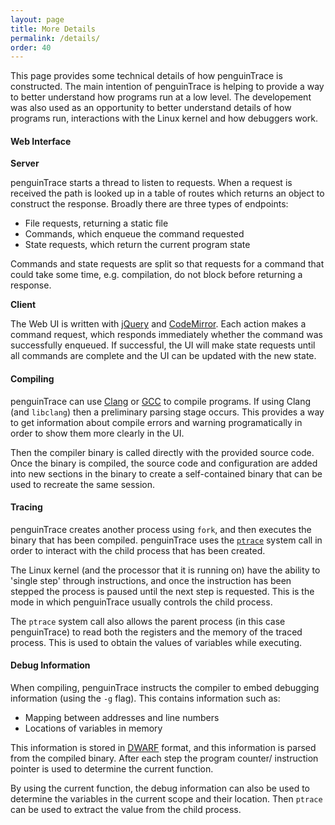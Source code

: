 ```yaml
---
layout: page
title: More Details
permalink: /details/
order: 40
---
```


This page provides some technical details of how penguinTrace is constructed.
The main intention of penguinTrace is helping to provide a way to better
understand how programs run at a low level. The developement was also used as
an opportunity to better understand details of how programs run, interactions
with the Linux kernel and how debuggers work.

#### Web Interface

**Server**

penguinTrace starts a thread to listen to requests. When a request is received
the path is looked up in a table of routes which returns an object to construct
the response. Broadly there are three types of endpoints:

- File requests, returning a static file
- Commands, which enqueue the command requested
- State requests, which return the current program state

Commands and state requests are split so that requests for a command that could
take some time, e.g. compilation, do not block before returning a response.

**Client**

The Web UI is written with [jQuery][jquery] and [CodeMirror][codemirror]. Each
action makes a command request, which responds immediately whether the command
was successfully enqueued. If successful, the UI will make state requests until
all commands are complete and the UI can be updated with the new state.

#### Compiling

penguinTrace can use [Clang][clang] or [GCC][gcc] to compile programs. If using
Clang (and `libclang`) then a preliminary parsing stage occurs. This provides a
way to get information about compile errors and warning programatically in
order to show them more clearly in the UI.

Then the compiler binary is called directly with the provided source code. Once
the binary is compiled, the source code and configuration are added into new
sections in the binary to create a self-contained binary that can be used to
recreate the same session.

#### Tracing

penguinTrace creates another process using `fork`, and then executes the binary
that has been compiled. penguinTrace uses the [`ptrace`][ptrace] system call in
order to interact with the child process that has been created.

The Linux kernel (and the processor that it is running on) have the ability to
'single step' through instructions, and once the instruction has been stepped
the process is paused until the next step is requested. This is the mode in
which penguinTrace usually controls the child process.

The `ptrace` system call also allows the parent process (in this case
penguinTrace) to read both the registers and the memory of the traced process.
This is used to obtain the values of variables while executing.

#### Debug Information

When compiling, penguinTrace instructs the compiler to embed debugging
information (using the `-g` flag). This contains information such as:

- Mapping between addresses and line numbers
- Locations of variables in memory

This information is stored in [DWARF][dwarf] format, and this information is
parsed from the compiled binary. After each step the program counter/
instruction pointer is used to determine the current function.

By using the current function, the debug information can also be used to
determine the variables in the current scope and their location. Then `ptrace`
can be used to extract the value from the child process.

[jquery]: https://jquery.com/
[codemirror]: https://codemirror.net/
[gcc]: https://www.gnu.org/software/gcc/
[clang]: https://clang.llvm.org/
[ptrace]: https://en.wikipedia.org/wiki/Ptrace
[dwarf]: http://dwarfstd.org/
